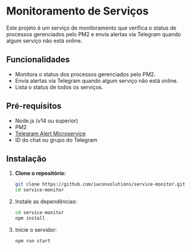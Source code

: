 # Monitoramento de Serviços

Este projeto é um serviço de monitoramento que verifica o status de processos gerenciados pelo PM2 e envia alertas via Telegram quando algum serviço não está online.

## Funcionalidades

- Monitora o status dos processos gerenciados pelo PM2.
- Envia alertas via Telegram quando algum serviço não está online.
- Lista o status de todos os serviços.

## Pré-requisitos

- Node.js (v14 ou superior)
- PM2
- [Telegram Alert Microservice](https://github.com/iaconsolutions/telegram-alert-microservice)
- ID do chat ou grupo do Telegram

## Instalação

1. **Clone o repositório:**

   ```bash
   git clone https://github.com/iaconsolutions/service-monitor.git
   cd service-monitor
   
2. Instale as dependências:

   ```bash
   cd service-monitor
   npm install
   ```
3. Inicie o servidor:

    ```bash
    npm run start
    ```